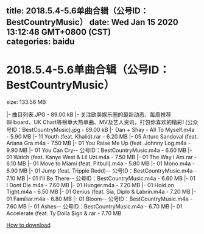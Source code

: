 
title: 2018.5.4-5.6单曲合辑（公号ID：BestCountryMusic）
date: Wed Jan 15 2020 13:12:48 GMT+0800 (CST)    
categories: baidu
---

# 2018.5.4-5.6单曲合辑（公号ID：BestCountryMusic）
size: 133.56 MB
 
 
|- 曲目列表.JPG - 89.00 kB
|- 关注欧美娱乐圈的最新动态，每周推荐Billboard、UK Chart等榜单大热单曲、MV及艺人资讯，打包你喜欢的精彩! (公众号ID：BestCountryMusic).jpg - 69.00 kB
|- Dan + Shay - All To Myself.m4a - 5.90 MB
|- 11 Youth (feat. Khalid).rar - 6.20 MB
|- 05 Arturo Sandoval (feat. Ariana Gra.m4a - 7.50 MB
|- 01 You Raise Me Up (feat. Johnny Log.m4a - 9.90 MB
|- 01 You Can Cry-- 公号ID：BestCountryMusic.m4a - 6.60 MB
|- 01 Watch (feat. Kanye West & Lil Uzi.m4a - 7.50 MB
|- 01 The Way I Am.rar - 6.10 MB
|- 01 Move to Miami (feat. Pitbull).m4a - 5.80 MB
|- 01 Mono.m4a - 6.90 MB
|- 01 Jump (feat. Trippie Redd)-- 公号ID：BestCountryMusic.m4a - 7.10 MB
|- 01 I'll Be There-- 公号ID：BestCountryMusic.m4a - 6.60 MB
|- 01 I Dont Die.m4a - 7.60 MB
|- 01 Hunger.m4a - 7.20 MB
|- 01 Hold on Tight.m4a - 6.50 MB
|- 01 Genius (feat. Sia, Diplo & Labrin.m4a - 7.20 MB
|- 01 Familiar.m4a - 6.80 MB
|- 01 Bloom-- 公号ID：BestCountryMusic.m4a - 7.60 MB
|- 01 Ashes-- 公号ID：BestCountryMusic.m4a - 6.70 MB
|- 01 Accelerate (feat. Ty Dolla $ign &.rar - 7.70 MB

[How to download](https://bpcam.bemobtrk.com/go/2ceec3aa-1ca2-46d6-b9ff-aaa5c184517c?jno=419)